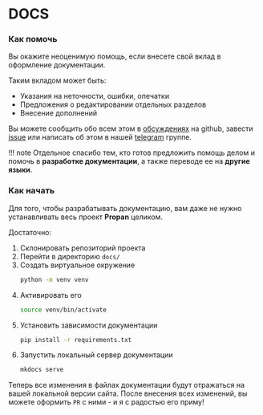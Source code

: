 # DOCS 

### Как помочь

Вы окажите неоценимую помощь, если внесете свой вклад в оформление документации.

Таким вкладом может быть:

* Указания на неточности, ошибки, опечатки
* Предложения о редактировании отдельных разделов
* Внесение дополнений

Вы можете сообщить обо всем этом в [обсуждениях](https://github.com/Lancetnik/Propan/discussions) на github, завести [issue](https://github.com/Lancetnik/Propan/issues) или написать об этом в нашей [telegram](https://t.me/propan_python) группе.

!!! note
    Отдельное спасибо тем, кто готов предложить помощь делом и помочь в **разработке документации**, а также переводе ее на **другие языки**.

### Как начать

Для того, чтобы разрабатывать документацию, вам даже не нужно устанавливать весь проект **Propan** целиком.

Достаточно:

1. Склонировать репозиторий проекта
2. Перейти в директорию `docs/`
3. Создать виртуальное окружение
   ```bash
   python -m venv venv
   ```
4. Активировать его
   ```bash
   source venv/bin/activate
   ```
5. Установить зависимости документации
   ```bash
   pip install -r requirements.txt
   ```
6. Запустить локальный сервер документации
   ```bash
   mkdocs serve
   ```

Теперь все изменения в файлах документации будут отражаться на вашей локальной версии сайта.
После внесения всех изменений, вы можете оформить `PR` с ними - и я с радостью его приму!
